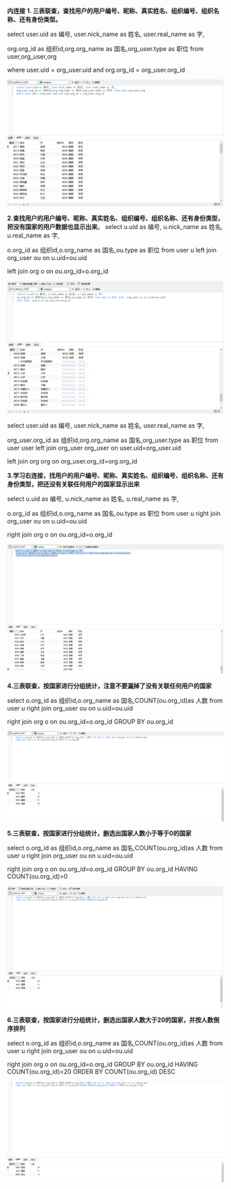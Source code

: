 **内连接**
**1. 三表联查，查找用户的用户编号、昵称、真实姓名、组织编号、组织名称、还有身份类型。**

select user.uid as 编号, user.nick_name as 姓名, user.real_name as 字,

org.org_id as 组织id,org.org_name as 国名,org_user.type as 职位 from user,org_user,org

where user.uid = org_user.uid and org.org_id = org_user.org_id

![001](assets/001.png)

**2.查找用户的用户编号、昵称、真实姓名、组织编号、组织名称、还有身份类型，把没有国家的用户数据也显示出来**。
select u.uid as 编号, u.nick_name as 姓名, u.real_name as 字,

o.org_id as 组织id,o.org_name as 国名,ou.type as 职位 from user u left join org_user ou on u.uid=ou.uid

left join org o on ou.org_id=o.org_id

![002](assets/002.png)

select user.uid as 编号, user.nick_name as 姓名, user.real_name as 字,

org_user.org_id as 组织id,org.org_name as 国名,org_user.type as 职位 from user user left join org_user org_user on user.uid=org_user.uid

left join org org on org_user.org_id=org.org_id

**3.学习右连接，找用户的用户编号、昵称、真实姓名、组织编号、组织名称、还有身份类型，把还没有关联任何用户的国家显示出来**

select u.uid as 编号, u.nick_name as 姓名, u.real_name as 字,

o.org_id as 组织id,o.org_name as 国名,ou.type as 职位 from user u right join org_user ou on u.uid=ou.uid

right join org o on ou.org_id=o.org_id

![003](assets/003.png)

**4.三表联查，按国家进行分组统计，注意不要漏掉了没有关联任何用户的国家**

select o.org_id as 组织id,o.org_name as 国名,COUNT(ou.org_id)as 人数 from user u right join org_user ou on u.uid=ou.uid

right join org o on ou.org_id=o.org_id GROUP BY ou.org_id

![004](assets/004.png)

**5.三表联查，按国家进行分组统计，删选出国家人数小于等于0的国家**

select o.org_id as 组织id,o.org_name as 国名,COUNT(ou.org_id)as 人数 from user u right join org_user ou on u.uid=ou.uid

right join org o on ou.org_id=o.org_id GROUP BY ou.org_id HAVING COUNT(ou.org_id)>0

![005](assets/005.png)

**6.三表联查，按国家进行分组统计，删选出国家人数大于20的国家，并按人数倒序排列**

select o.org_id as 组织id,o.org_name as 国名,COUNT(ou.org_id)as 人数 from user u right join org_user ou on u.uid=ou.uid

right join org o on ou.org_id=o.org_id GROUP BY ou.org_id HAVING COUNT(ou.org_id)<20 ORDER BY COUNT(ou.org_id) DESC

![006](assets/006.png)